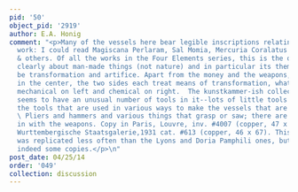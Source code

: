 ```yaml
---
pid: '50'
object_pid: '2919'
author: E.A. Honig
comment: "<p>Many of the vessels here bear legible inscriptions relating to alchemical
  work: I could read Magiscana Perlaram, Sal Momia, Mercuria Coralatus fe, Aqua Paradiso
  & others. Of all the works in the Four Elements series, this is the one that is
  clearly about man-made things (not nature) and in particular its theme seems to
  be transformation and artifice. Apart from the money and the weapons, which are
  in the center, the two sides each treat means of transformation, what we would call
  mechanical on left and chemical on right.  The kunstkammer-ish collection on left
  seems to have an unusual number of tools in it--lots of little tools for hand crafts,
  the tools that are used in various ways to make the vessels that are also shown.
  \ Pliers and hammers and various things that grasp or saw; there are more of those
  in with the weapons. Copy in Paris, Louvre, inv. #4007 (copper, 47 x 68); copy Stuttgart,
  Wurttembergische Staatsgalerie,1931 cat. #613 (copper, 46 x 67). This image/series
  was replicated less often than the Lyons and Doria Pamphili ones, but there are
  indeed some copies.</p>\n"
post_date: 04/25/14
order: '049'
collection: discussion
---
```

